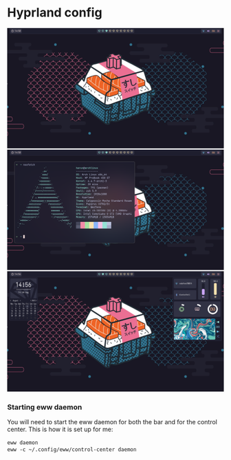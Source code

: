 # Hyprland config

<div align="center">
  <img src="./assets/hyprland1.png">
  <img src="./assets/hyprland2.png">
  <img src="./assets/hyprland3.png">
</div>

### Starting eww daemon
You will need to start the eww daemon for both the bar and for the control center. This is how it is set up for me:
```
eww daemon
eww -c ~/.config/eww/control-center daemon
```
